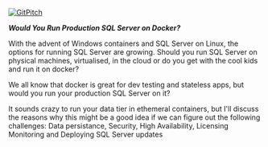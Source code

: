 [![GitPitch](https://gitpitch.com/assets/badge.svg)](https://gitpitch.com/James-DBA-Anderson/SQL-Server-And-Continuous-Integration/master?grs=github&t=black)

***Would You Run Production SQL Server on Docker?***

With the advent of Windows containers and SQL Server on Linux, the options for running SQL Server are growing. Should you run SQL Server on physical machines, virtualised, in the cloud or do you get with the cool kids and run it on docker?

We all know that docker is great for dev testing and stateless apps, but would you run your production SQL Server on it? 

It sounds crazy to run your data tier in ethemeral containers, but I'll discuss the reasons why this might be a good idea if we can figure out the following challenges: Data persistance, Security, High Availability, Licensing Monitoring and Deploying SQL Server updates
